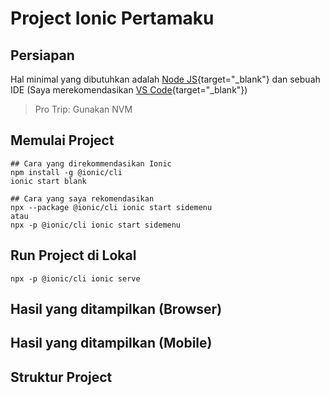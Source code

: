 # Project Ionic Pertamaku

##

## Persiapan

Hal minimal yang dibutuhkan adalah [Node JS](https://nodejs.org/){target="_blank"} dan sebuah IDE (Saya merekomendasikan [VS Code](https://code.visualstudio.com/){target="_blank"})

> Pro Trip: Gunakan NVM


## Memulai Project

```shell
## Cara yang direkommendasikan Ionic
npm install -g @ionic/cli
ionic start blank

## Cara yang saya rekomendasikan
npx --package @ionic/cli ionic start sidemenu
atau
npx -p @ionic/cli ionic start sidemenu
```

## Run Project di Lokal

```shell
npx -p @ionic/cli ionic serve
```

## Hasil yang ditampilkan (Browser)

## Hasil yang ditampilkan (Mobile)

## Struktur Project
